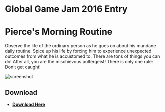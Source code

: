 # Global Game Jam 2016 Entry

Pierce's Morning Routine
=========

Observe the life of the ordinary person as he goes on about his mundane daily routine. Spice up his life by forcing him to experience unexpected outcomes from what he is accustomed to. There are tons of things you can do! After all, you are the mischievous poltergeist! There is only one rule: Don’t get caught!

![screenshot](../screenshot/screenshot/pmr_2.png)

## Download
* [**Download Here**](https://github.com/Nifster/GGJ2016/releases/download/ggj2016/PiercesMorningRoutine.7z)